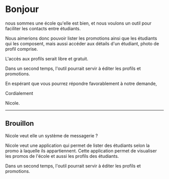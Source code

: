 # Bonjour

nous sommes une école qu'elle est bien, et nous voulons un outil pour faciliter les contacts entre étudiants.

Nous aimerions donc pouvoir lister les promotions ainsi que les étudiants qui les composent,
mais aussi accéder aux détails d'un étudiant, photo de profil comprise.

L'accès aux profils serait libre et gratuit.

Dans un second temps, l'outil pourrait servir à éditer les profils et promotions.

En espérant que vous pourrez répondre favorablement à notre demande,

Cordialement

Nicole.

---

## Brouillon

Nicole veut elle un système de messagerie ?

Nicole veut une application qui permet de lister des étudiants selon la promo à laquelle ils appartiennent. Cette application permet de visualiser les promos de l'école et aussi les profils des étudiants.

Dans un second temps, l'outil pourrait servir à éditer les profils et promotions.
